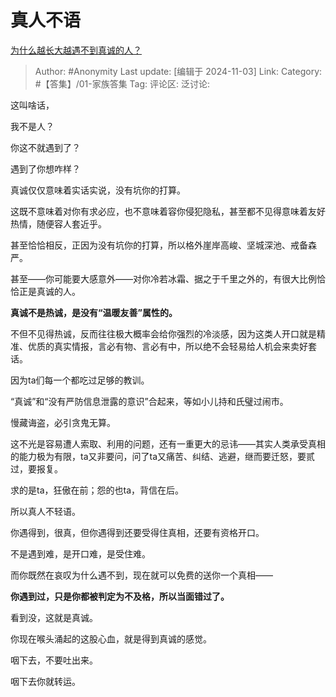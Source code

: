 # 真人不语
[为什么越长大越遇不到真诚的人？](https://www.zhihu.com/question/653334528/answer/21523835548)

> Author: #Anonymity
> Last update: [编辑于 2024-11-03]
> Link:
> Category: #【答集】/01-家族答集
> Tag:
> 评论区:
> 泛讨论:

这叫啥话，

我不是人？

你这不就遇到了？

遇到了你想咋样？

真诚仅仅意味着实话实说，没有坑你的打算。

这既不意味着对你有求必应，也不意味着容你侵犯隐私，甚至都不见得意味着友好热情，随便容人套近乎。

甚至恰恰相反，正因为没有坑你的打算，所以格外崖岸高峻、坚城深池、戒备森严。

甚至——你可能要大感意外——对你冷若冰霜、据之于千里之外的，有很大比例恰恰正是真诚的人。

**真诚不是热诚，是没有“温暖友善”属性的。**

不但不见得热诚，反而往往极大概率会给你强烈的冷淡感，因为这类人开口就是精准、优质的真实情报，言必有物、言必有中，所以绝不会轻易给人机会来卖好套话。

因为ta们每一个都吃过足够的教训。

“真诚”和“没有严防信息泄露的意识”合起来，等如小儿持和氏璧过闹市。

慢藏诲盗，必引贪鬼无算。

这不光是容易遭人索取、利用的问题，还有一重更大的忌讳——其实人类承受真相的能力极为有限，ta又非要问，问了ta又痛苦、纠结、逃避，继而要迁怒，要贰过，要报复。

求的是ta，狂傲在前；怨的也ta，背信在后。

所以真人不轻语。

你遇得到，很真，但你遇得到还要受得住真相，还要有资格开口。

不是遇到难，是开口难，是受住难。

而你既然在哀叹为什么遇不到，现在就可以免费的送你一个真相——

**你遇到过，只是你都被判定为不及格，所以当面错过了。**

看到没，这就是真诚。

你现在喉头涌起的这股心血，就是得到真诚的感觉。

咽下去，不要吐出来。

咽下去你就转运。
